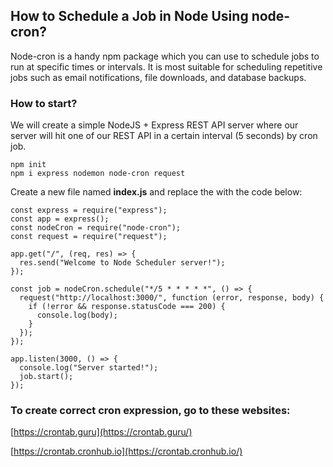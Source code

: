 ## How to Schedule a Job in Node Using node-cron?

Node-cron is a handy npm package which you can use to schedule jobs to run at specific times or intervals. It is most suitable for scheduling repetitive jobs such as email notifications, file downloads, and database backups.

### How to start?

We will create a simple NodeJS + Express REST API server where our server will hit one of our REST API in a certain interval (5 seconds) by cron job.

```
npm init
npm i express nodemon node-cron request
```

Create a new file named **index.js** and replace the with the code below:

```
const express = require("express");
const app = express();
const nodeCron = require("node-cron");
const request = require("request");

app.get("/", (req, res) => {
  res.send("Welcome to Node Scheduler server!");
});

const job = nodeCron.schedule("*/5 * * * * *", () => {
  request("http://localhost:3000/", function (error, response, body) {
    if (!error && response.statusCode === 200) {
      console.log(body);
    }
  });
});

app.listen(3000, () => {
  console.log("Server started!");
  job.start();
});

```

### To create correct cron expression, go to these websites:

[https://crontab.guru](https://crontab.guru/)

[https://crontab.cronhub.io](https://crontab.cronhub.io/)
